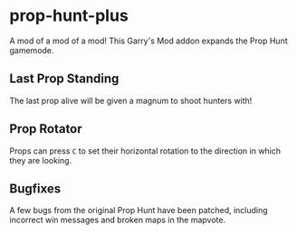 # prop-hunt-plus
A mod of a mod of a mod! This Garry's Mod addon expands the Prop Hunt gamemode.

## Last Prop Standing
The last prop alive will be given a magnum to shoot hunters with!

## Prop Rotator
Props can press `C` to set their horizontal rotation to the direction in which they are looking.

## Bugfixes
A few bugs from the original Prop Hunt have been patched, including incorrect win messages and broken maps in the mapvote.
